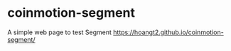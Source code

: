 # coinmotion-segment
A simple web page to test Segment
https://hoangt2.github.io/coinmotion-segment/
